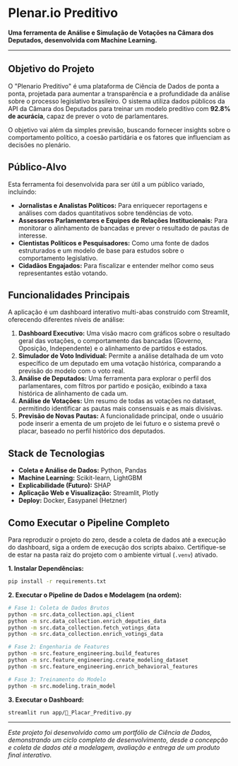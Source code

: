 # Plenar.io Preditivo

**Uma ferramenta de Análise e Simulação de Votações na Câmara dos Deputados, desenvolvida com Machine Learning.**

---

## Objetivo do Projeto

O "Plenario Preditivo" é uma plataforma de Ciência de Dados de ponta a ponta, projetada para aumentar a transparência e a profundidade da análise sobre o processo legislativo brasileiro. O sistema utiliza dados públicos da API da Câmara dos Deputados para treinar um modelo preditivo com **92.8% de acurácia**, capaz de prever o voto de parlamentares.

O objetivo vai além da simples previsão, buscando fornecer insights sobre o comportamento político, a coesão partidária e os fatores que influenciam as decisões no plenário.

## Público-Alvo

Esta ferramenta foi desenvolvida para ser útil a um público variado, incluindo:

* **Jornalistas e Analistas Políticos:** Para enriquecer reportagens e análises com dados quantitativos sobre tendências de voto.
* **Assessores Parlamentares e Equipes de Relações Institucionais:** Para monitorar o alinhamento de bancadas e prever o resultado de pautas de interesse.
* **Cientistas Políticos e Pesquisadores:** Como uma fonte de dados estruturados e um modelo de base para estudos sobre o comportamento legislativo.
* **Cidadãos Engajados:** Para fiscalizar e entender melhor como seus representantes estão votando.

## Funcionalidades Principais

A aplicação é um dashboard interativo multi-abas construído com Streamlit, oferecendo diferentes níveis de análise:

1.  **Dashboard Executivo:** Uma visão macro com gráficos sobre o resultado geral das votações, o comportamento das bancadas (Governo, Oposição, Independente) e o alinhamento de partidos e estados.
2.  **Simulador de Voto Individual:** Permite a análise detalhada de um voto específico de um deputado em uma votação histórica, comparando a previsão do modelo com o voto real.
3.  **Análise de Deputados:** Uma ferramenta para explorar o perfil dos parlamentares, com filtros por partido e posição, exibindo a taxa histórica de alinhamento de cada um.
4.  **Análise de Votações:** Um resumo de todas as votações no dataset, permitindo identificar as pautas mais consensuais e as mais divisivas.
5.  **Previsão de Novas Pautas:** A funcionalidade principal, onde o usuário pode inserir a ementa de um projeto de lei futuro e o sistema prevê o placar, baseado no perfil histórico dos deputados.

## Stack de Tecnologias

* **Coleta e Análise de Dados:** Python, Pandas
* **Machine Learning:** Scikit-learn, LightGBM
* **Explicabilidade (Futuro):** SHAP
* **Aplicação Web e Visualização:** Streamlit, Plotly
* **Deploy:** Docker, Easypanel (Hetzner)

## Como Executar o Pipeline Completo

Para reproduzir o projeto do zero, desde a coleta de dados até a execução do dashboard, siga a ordem de execução dos scripts abaixo. Certifique-se de estar na pasta raiz do projeto com o ambiente virtual (`.venv`) ativado.

**1. Instalar Dependências:**
```bash
pip install -r requirements.txt
```

**2. Executar o Pipeline de Dados e Modelagem (na ordem):**

```bash
# Fase 1: Coleta de Dados Brutos
python -m src.data_collection.api_client
python -m src.data_collection.enrich_deputies_data
python -m src.data_collection.fetch_votings_data
python -m src.data_collection.enrich_votings_data

# Fase 2: Engenharia de Features
python -m src.feature_engineering.build_features
python -m src.feature_engineering.create_modeling_dataset
python -m src.feature_engineering.enrich_behavioral_features

# Fase 3: Treinamento do Modelo
python -m src.modeling.train_model
```

**3. Executar o Dashboard:**
```bash
streamlit run app/🔮_Placar_Preditivo.py
```

---
*Este projeto foi desenvolvido como um portfólio de Ciência de Dados, demonstrando um ciclo completo de desenvolvimento, desde a concepção e coleta de dados até a modelagem, avaliação e entrega de um produto final interativo.*